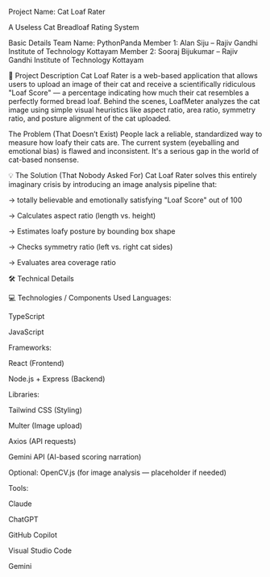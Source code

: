 Project Name: Cat Loaf Rater

A Useless Cat Breadloaf Rating System

Basic Details
Team Name: PythonPanda
Member 1: Alan Siju – Rajiv Gandhi Institute of Technology Kottayam
Member 2: Sooraj Bijukumar – Rajiv Gandhi Institute of Technology Kottayam

📄 Project Description
Cat Loaf Rater is a web-based application that allows users to upload an image of their cat and receive a scientifically ridiculous "Loaf Score" — a percentage indicating how much their cat resembles a perfectly formed bread loaf.
Behind the scenes, LoafMeter analyzes the cat image using simple visual heuristics like aspect ratio, area ratio, symmetry ratio, and posture alignment of the cat uploaded.


The Problem (That Doesn’t Exist)
People lack a reliable, standardized way to measure how loafy their cats are. The current system (eyeballing and emotional bias) is flawed and inconsistent. It's a serious gap in the world of cat-based nonsense.

💡 The Solution (That Nobody Asked For)
 Cat Loaf Rater solves this entirely imaginary crisis by introducing an image analysis pipeline that:

-> totally believable and emotionally satisfying "Loaf Score" out of 100

-> Calculates aspect ratio (length vs. height)

-> Estimates loafy posture by bounding box shape

-> Checks symmetry ratio (left vs. right cat sides)

-> Evaluates area coverage ratio

🛠 Technical Details

💻 Technologies / Components Used
Languages:

TypeScript

JavaScript

Frameworks:

React (Frontend)

Node.js + Express (Backend)

Libraries:

Tailwind CSS (Styling)

Multer (Image upload)

Axios (API requests)

Gemini API (AI-based scoring narration)

Optional: OpenCV.js (for image analysis — placeholder if needed)

Tools:

Claude

ChatGPT

GitHub Copilot

Visual Studio Code

Gemini
	
